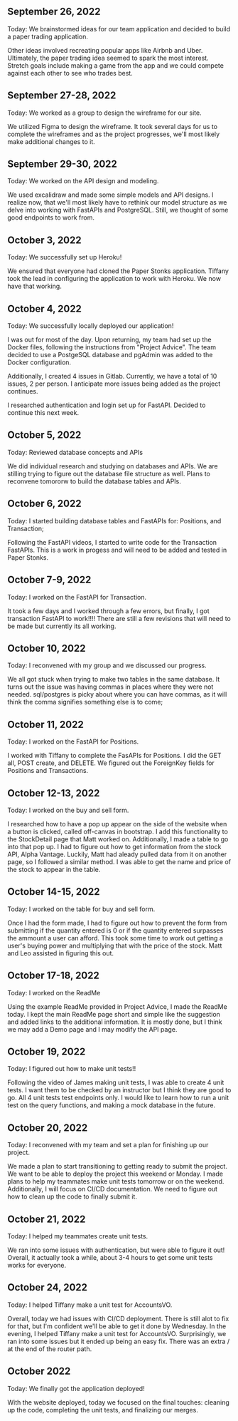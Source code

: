 ## September 26, 2022

Today: We brainstormed ideas for our team application and decided to build a paper trading application. 

Other ideas involved recreating popular apps like Airbnb and Uber. Ultimately, the paper trading idea seemed to spark the most interest. Stretch goals include making a game from the app and we could compete against each other to see who trades best. 


## September 27-28, 2022

Today: We worked as a group to design the wireframe for our site. 

We utilized Figma to design the wireframe. It took several days for us to complete the wireframes and as the project progresses, we'll most likely make additional changes to it. 


## September 29-30, 2022

Today: We worked on the API design and modeling.

We used excalidraw and made some simple models and API designs. I realize now, that we'll most likely have to rethink our model structure as we delve into working with FastAPIs and PostgreSQL. Still, we thought of some good endpoints to work from.


## October 3, 2022

Today: We successfully set up Heroku!

We ensured that everyone had cloned the Paper Stonks application. Tiffany took the lead in configuring the application to work with Heroku. We now have that working.


## October 4, 2022

Today: We successfully locally deployed our application!

I was out for most of the day. Upon returning, my team had set up the Docker files, following the instructions from "Project Advice". The team decided to use a PostgeSQL database and pgAdmin was added to the Docker configuration.

Additionally, I created 4 issues in Gitlab. Currently, we have a total of 10 issues, 2 per person. I anticipate more issues being added as the project continues.

I researched authentication and login set up for FastAPI. Decided to continue this next week.


## October 5, 2022

Today: Reviewed database concepts and APIs

We did individual research and studying on databases and APIs. We are stilling trying to figure out the database file structure as well. Plans to reconvene tomororw to build the database tables and APIs.


## October 6, 2022

Today: I started building database tables and FastAPIs for: Positions, and Transaction;

Following the FastAPI videos, I started to write code for the Transaction FastAPIs. This is a work in progess and will need to be added and tested in Paper Stonks.


## October 7-9, 2022

Today: I worked on the FastAPI for Transaction.

It took a few days and I worked through a few errors, but finally, I got transaction FastAPI to work!!!! There are still a few revisions that will need to be made but currently its all working.


## October 10, 2022

Today: I reconvened with my group and we discussed our progress.

We all got stuck when trying to make two tables in the same database. It turns out the issue was having commas in places where they were not needed. sql/postgres is picky about where you can have commas, as it will think the comma signifies something else is to come; 


## October 11, 2022

Today: I worked on the FastAPI for Positions.

I worked with Tiffany to complete the FasAPIs for Positions. I did the GET all, POST create, and DELETE. We figured out the ForeignKey fields for Positions and Transactions.


## October 12-13, 2022

Today: I worked on the buy and sell form.

I researched how to have a pop up appear on the side of the website when a button is clicked, called off-canvas in bootstrap. I add this functionality to the StockDetail page that Matt worked on. Additionally, I made a table to go into that pop up. I had to figure out how to get information from the stock API, Alpha Vantage. Luckily, Matt had aleady pulled data from it on another page, so I followed a similar method. I was able to get the name and price of the stock to appear in the table. 


## October 14-15, 2022

Today: I worked on the table for buy and sell form.

Once I had the form made, I had to figure out how to prevent the form from submitting if the quantity entered is 0 or if the quantity entered surpasses the ammount a user can afford. This took some time to work out getting a user's buying power and multiplying that with the price of the stock. Matt and Leo assisted in figuring this out.


## October 17-18, 2022

Today: I worked on the ReadMe

Using the example ReadMe provided in Project Advice, I made the ReadMe today. I kept the main ReadMe page short and simple like the suggestion and added links to the additional information. It is mostly done, but I think we may add a Demo page and I may modify the API page.


## October 19, 2022

Today: I figured out how to make unit tests!!

Following the video of James making unit tests, I was able to create 4 unit tests. I want them to be checked by an instructor but I think they are good to go. All 4 unit tests test endpoints only. I would like to learn how to run a unit test on the query functions, and making a mock database in the future.


## October 20, 2022

Today: I reconvened with my team and set a plan for finishing up our project.

We made a plan to start transitioning to getting ready to submit the project. We want to be able to deploy the project this weekend or Monday. I made plans to help my teammates make unit tests tomorrow or on the weekend. Additionally, I will focus on CI/CD documentation. We need to figure out how to clean up the code to finally submit it.


## October 21, 2022

Today: I helped my teammates create unit tests. 

We ran into some issues with authentication, but were able to figure it out! Overall, it actually took a while, about 3-4 hours to get some unit tests works for everyone. 


## October 24, 2022

Today: I helped Tiffany make a unit test for AccountsVO.

Overall, today we had issues with CI/CD deployment. There is still alot to fix for that, but I'm confident we'll be able to get it done by Wednesday. In the evening, I helped Tiffany make a unit test for AccountsVO. Surprisingly, we ran into some issues but it ended up being an easy fix. There was an extra / at the end of the router path.


## October 2022

Today: We finally got the application deployed!

With the website deployed, today we focused on the final touches: cleaning up the code, completing the unit tests, and finalizing our merges. 

